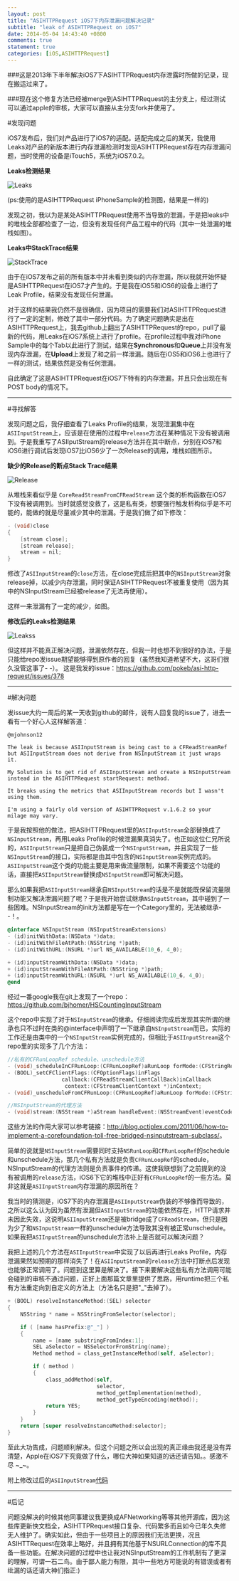 ```yaml
---
layout: post
title: "ASIHTTPRequest iOS7下内存泄漏问题解决记录"
subtitle: "leak of ASIHTTPRequest on iOS7"
date: 2014-05-04 14:43:40 +0800
comments: true
statement: true
categories: [iOS,ASIHTTPRequest]
---
```


###这是2013年下半年解决iOS7下ASIHTTPRequest内存泄露时所做的记录，现在搬运过来了。

###现在这个修复方法已经被merge到ASIHTTPRequest的主分支上，经过测试可以通过apple的审核，大家可以直接从主分支fork并使用了。

#发现问题

iOS7发布后，我们对产品进行了iOS7的适配。适配完成之后的某天，我使用Leaks对产品的新版本进行内存泄漏检测时发现ASIHTTPRequest存在内存泄漏问题，当时使用的设备是iTouch5，系统为iOS7.0.2。

**Leaks检测结果**

![Leaks](http://ww3.sinaimg.cn/large/7d97a68cgw1eb8uxr5ui3j20sl068acm.jpg)

(ps:使用的是ASIHTTPRequest iPhoneSample的检测图，结果是一样的)


发现之初，我以为是某处ASIHTTPRequest使用不当导致的泄漏，于是把leaks中的堆栈全部都检查了一边，但没有发现任何产品工程中的代码（其中一处泄漏的堆栈如图）。


**Leaks中StackTrace结果**

![StackTrace](http://ww2.sinaimg.cn/large/7d97a68cgw1eb8uxtkz79j209s0gnmz2.jpg)

由于在iOS7发布之前的所有版本中并未看到类似的内存泄漏，所以我就开始怀疑是ASIHTTPRequest在iOS7才产生的。于是我在iOS5和iOS6的设备上进行了Leak Profile，结果没有发现任何泄漏。

对于这样的结果我仍然不是很确信，因为项目的需要我们对ASIHTTPRequest进行了一定的定制，修改了其中一部分代码。为了确定问题确实是出在ASIHTTPRequest上，我去github上翻出了ASIHTTPRequest的repo，pull了最新的代码，用Leaks在iOS7系统上进行了profile。在profile过程中我对iPhone Sample中的每个Tab以此进行了测试，结果在**Synchronous**和**Queue**上并没有发现内存泄漏，在**Upload**上发现了和之前一样泄漏。随后在iOS5和iOS6上也进行了一样的测试，结果依然是没有任何泄漏。

自此确定了这是ASIHTTPRequest在iOS7下特有的内存泄漏，并且只会出现在有POST body的情况下。

<!--more-->

----------
#寻找解答

发现问题之后，我仔细查看了Leaks Profile的结果，发现泄漏集中在`ASIInputStream`上，应该是在使用的过程中`release`方法在某种情况下没有被调用到。于是我重写了ASIIputStream的release方法并在其中断点，分别在iOS7和iOS6进行调试后发现iOS7比iOS6少了一次Release的调用，堆栈如图所示。

**缺少的Release的断点Stack Trace结果**

![Release](http://ww3.sinaimg.cn/large/7d97a68cgw1eb8uxssluaj20dd0bsab3.jpg)

从堆栈来看似乎是 `CoreReadStreamFromCFReadStream` 这个类的析构函数在iOS7下没有被调用到。当时就感觉没救了，这是私有类，想要强行触发析构似乎是不可能的，能做的就是尽量减少其中的泄漏。于是我们做了如下修改：

```objective-c
- (void)close
{
    [stream close];
    [stream release];
    stream = nil;
}
```

修改了`ASIInputStream`的`close`方法，在close完成后把其中的`NSInputStream`对象release掉，以减少内存泄漏，同时保证ASIHTTPRequest不被重复使用（因为其中的NSInputStream已经被release了无法再使用）。

这样一来泄漏有了一定的减少，如图。

**修改后的Leaks检测结果**

![Leakss](http://ww2.sinaimg.cn/large/7d97a68cgw1eb8uxs8d4kj20su023q3r.jpg)

但这样并不能真正解决问题，泄漏依然存在，但我一时也想不到很好的办法，于是只能给repo发issue期望能够得到原作者的回复（虽然我知道希望不大，这哥们很久没管这事了- -）。
这是我发的issue：<https://github.com/pokeb/asi-http-request/issues/378>


----------
#解决问题

发issue大约一周后的某一天收到github的邮件，说有人回复我的issue了，进去一看有一个好心人这样解答道：     

    @mjohnson12

    The leak is because ASIInputStream is being cast to a CFReadStreamRef but ASIInputStream does not derive from NSInputStream it just wraps it.
    
    My Solution is to get rid of ASIInputStream and create a NSInputStream instead in the ASIHTTPRequest startRequest: method.
    
    It breaks using the metrics that ASIInputStream records but I wasn't using them.
    
    I'm using a fairly old version of ASIHTTPRequest v.1.6.2 so your milage may vary.

于是我按照他的做法，把ASIHTTPRequest里的`ASIInputStream`全部替换成了`NSInputStream`，再用Leaks Profile的时候泄漏果真消失了。也正如这位仁兄所说的，`ASIInputStream`只是把自己伪装成一个`NSInputStream`，并且实现了一些`NSInputStream`的接口，实际都是由其中包含的`NSInputStream`实例完成的。`ASIInputStream`这个类的功能主要是用来做流量限制，如果不需要这个功能的话，直接把`ASIInputStream`替换成`NSInputStream`即可解决问题。

那么如果我把`ASIInputStream`继承自`NSInputStream`的话是不是就能既保留流量限制功能又解决泄漏问题了呢？于是我开始尝试继承`NSInputStream`，其中碰到了一些困难。NSInputStream的init方法都是写在一个Category里的，无法被继承- -！。

```objective-c
@interface NSInputStream (NSInputStreamExtensions)
- (id)initWithData:(NSData *)data;
- (id)initWithFileAtPath:(NSString *)path;
- (id)initWithURL:(NSURL *)url NS_AVAILABLE(10_6, 4_0);

+ (id)inputStreamWithData:(NSData *)data;
+ (id)inputStreamWithFileAtPath:(NSString *)path;
+ (id)inputStreamWithURL:(NSURL *)url NS_AVAILABLE(10_6, 4_0);
@end
```

经过一番google我在git上发现了一个repo：<https://github.com/bjhomer/HSCountingInputStream>

这个repo中实现了对于`NSInputStream`的继承。仔细阅读完成后发现其实所谓的继承也只不过时在类的@interface中声明了一下继承自`NSInputStream`而已，实际的工作还是由类中的一个`NSInputStream`实例完成的，但相比于`ASIInputStream`这个repo里的实现多了几个方法：

```objective-c
//私有的CFRunLoopRef schedule、unschedule方法
- (void)_scheduleInCFRunLoop:(CFRunLoopRef)aRunLoop forMode:(CFStringRef)aMode;
- (BOOL)_setCFClientFlags:(CFOptionFlags)inFlags
                 callback:(CFReadStreamClientCallBack)inCallback
                  context:(CFStreamClientContext *)inContext;
- (void)_unscheduleFromCFRunLoop:(CFRunLoopRef)aRunLoop forMode:(CFStringRef)aMode;

//NSInputStream的代理方法
- (void)stream:(NSStream *)aStream handleEvent:(NSStreamEvent)eventCode; 
```

这些方法的作用大家可以参考链接：<http://blog.octiplex.com/2011/06/how-to-implement-a-corefoundation-toll-free-bridged-nsinputstream-subclass/>。

简单的说就是`NSInputStream`需要同时支持`NSRunLoop`和`CFRunLoopRef`的schedule和unschedule方法，那几个私有方法就是负责`CFRunLoopRef`的schedule，NSInputStream的代理方法则是负责事件的传递。这使我联想到了之前提到的没有被调用的`release`方法，iOS6下它的堆栈中正好有`CFRunLoopRef`的一些方法。莫非这就是`ASIInputStream`内存泄漏的原因所在？

我当时的猜测是，iOS7下的内存泄漏是`ASIInputStream`伪装的不够像而导致的，之所以这么认为因为虽然有泄漏但`ASIInputStream`的功能依然存在，HTTP请求并未因此失效，这说明`ASIInputStream`还是被bridge成了`CFReadStream`，但只是因为少了和`NSInputStream`一样的unschedule方法导致其没有被正常unschedule。如果我把`ASIInputStream`的unschedule方法补上是否就可以解决问题？

我把上述的几个方法在`ASIInputStream`中实现了以后再进行Leaks Profile，内存泄漏果然如预期的那样消失了！在`ASIInputStream`的`release`方法中打断点后发现也能够正常调用了。问题到这里算是解决了。接下来要解决这些私有方法调用可能会碰到的审核不通过问题，正好上面那篇文章里提供了思路，用runtime把三个私有方法重定向到自定义的方法上（方法名只是把"_"去掉了）。

```objective-c
+ (BOOL) resolveInstanceMethod:(SEL) selector
{
    NSString * name = NSStringFromSelector(selector);

    if ( [name hasPrefix:@"_"] )
    {
        name = [name substringFromIndex:1];
        SEL aSelector = NSSelectorFromString(name);
        Method method = class_getInstanceMethod(self, aSelector);

        if ( method )
        {
            class_addMethod(self,
                            selector,
                            method_getImplementation(method),
                            method_getTypeEncoding(method));
            return YES;
        }
    }
    return [super resolveInstanceMethod:selector];
}
```

至此大功告成，问题顺利解决。但这个问题之所以会出现的真正缘由我还是没有弄清楚，Apple在iOS7下究竟做了什么，哪位大神如果知道的话还请告知。。感激不尽 ~_~。


附上修改过后的`ASIInputStream`[代码](https://github.com/OpenFibers/asi-http-request/commit/499a3be1f92d7023e2d2092197dbb71c77cdd330)

----------
#后记

问题没解决的时候其他同事建议我更换成AFNetworking等等其他开源库，因为这些库更新快文档全，ASIHTTPRequest接口复杂、代码繁多而且如今已年久失修无人维护了。确实如此，但由于一些项目上的原因我们无法更换，况且ASIHTTRequest在效率上略好，并且拥有其他基于NSURLConnection的库不具备一些功能。在解决问题的过程中也让我对NSInputStream的工作机制有了更深的理解，可谓一石二鸟。由于鄙人能力有限，其中一些地方可能说的有错误或者有纰漏的话还请大神们指正:)